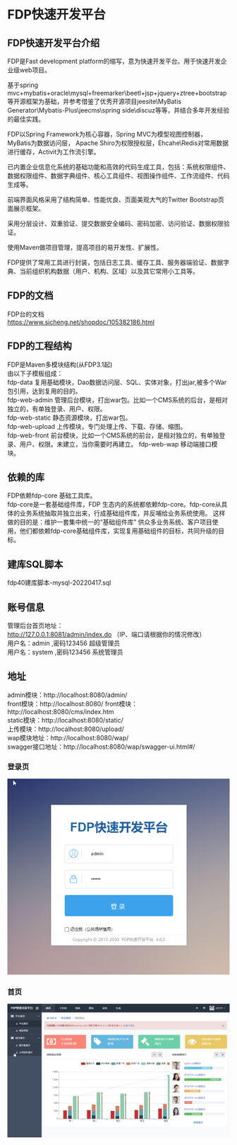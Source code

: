 # FDP快速开发平台

## FDP快速开发平台介绍
FDP是Fast development platform的缩写，意为快速开发平台。用于快速开发企业级web项目。

基于spring mvc+mybatis+oracle\mysql+freemarker\beetl+jsp+jquery+ztree+bootstrap等开源框架为基础，并参考借鉴了优秀开源项目jeesite\MyBatis Generator\Mybatis-Plus\jeecms\spring side\discuz等等，并结合多年开发经验的最佳实践。

FDP以Spring Framework为核心容器，Spring MVC为模型视图控制器，MyBatis为数据访问层， Apache Shiro为权限授权层，Ehcahe\Redis对常用数据进行缓存，Activit为工作流引擎。

已内置企业信息化系统的基础功能和高效的代码生成工具，包括：系统权限组件、数据权限组件、数据字典组件、核心工具组件、视图操作组件、工作流组件、代码生成等。

前端界面风格采用了结构简单、性能优良、页面美观大气的Twitter Bootstrap页面展示框架。

采用分层设计、双重验证、提交数据安全编码、密码加密、访问验证、数据权限验证。

使用Maven做项目管理，提高项目的易开发性、扩展性。

FDP提供了常用工具进行封装，包括日志工具、缓存工具、服务器端验证、数据字典、当前组织机构数据（用户、机构、区域）以及其它常用小工具等。


## FDP的文档
FDP台的文档  
https://www.sicheng.net/shopdoc/105382186.html

## FDP的工程结构
FDP是Maven多模块结构(从FDP3.1起)   
由以下子模板组成：  
fdp-data    复用基础模块，Dao数据访问层、SQL、实体对象，打出jar,被多个War包引用，达到复用的目的。     
fdp-web-admin  管理后台模块，打出war包。比如一个CMS系统的后台，是相对独立的，有单独登录、用户、权限。   
fdp-web-static 静态资源模块，打出war包。    
fdp-web-upload 上传模块，专门处理上传、下载、存储、缩图。         
fdp-web-front  前台模块，比如一个CMS系统的前台，是相对独立的，有单独登录、用户、权限。未建立，当你需要时再建立。
fdp-web-wap  移动端接口模块。

## 依赖的库
FDP依赖fdp-core 基础工具库。  
fdp-core是一套基础组件库，FDP 生态内的系统都依赖fdp-core。fdp-core从具体的业务系统抽取并独立出来，行成基础组件库，并反哺给业务系统使用。
这样做的目的是：维护一套集中统一的“基础组件库” 供众多业务系统、客户项目使用，他们都依赖fdp-core基础组件库，实现复用基础组件的目标，共同升级的目标。

## 建库SQL脚本
fdp40建库脚本-mysql-20220417.sql

## 账号信息
管理后台首页地址：    
http://127.0.0.1:8081/admin/index.do   （IP、端口请根据你的情况修改）    
用户名：admin ,密码123456  超级管理员    
用户名：system ,密码123456  系统管理员

## 地址
admin模块：http://localhost:8080/admin/    
front模块：http://localhost:8080/
front模块：http://localhost:8080/cms/index.htm    
static模块：http://localhost:8080/static/    
上传模块：http://localhost:8080/upload/    
wap模块地址：http://localhost:8080/wap/    
swagger接口地址：http://localhost:8080/wap/swagger-ui.html#/

### 登录页
![Demo效果图](./login.png)

### 首页
![Demo效果图](./index.png)     
